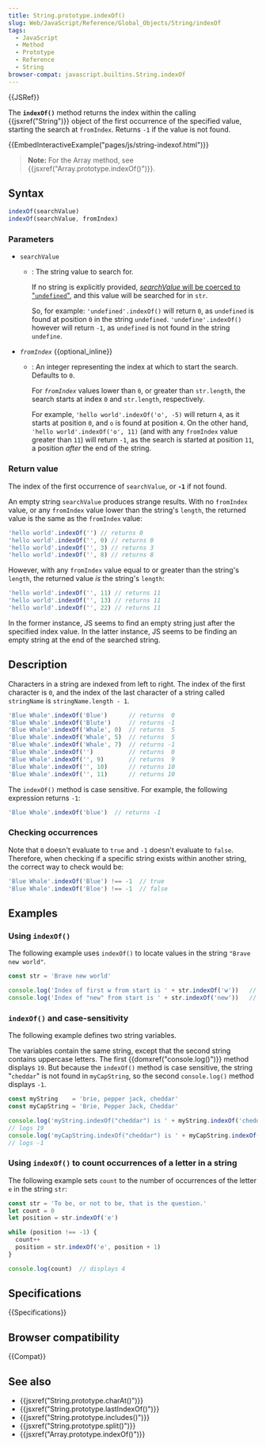 ```yaml
---
title: String.prototype.indexOf()
slug: Web/JavaScript/Reference/Global_Objects/String/indexOf
tags:
  - JavaScript
  - Method
  - Prototype
  - Reference
  - String
browser-compat: javascript.builtins.String.indexOf
---
```

{{JSRef}}

The **`indexOf()`** method returns the index within the calling
{{jsxref("String")}} object of the first occurrence of the specified
value, starting the search at `fromIndex`. Returns `-1` if the value is not
found.

{{EmbedInteractiveExample("pages/js/string-indexof.html")}}

> **Note:** For the Array method, see
> {{jsxref("Array.prototype.indexOf()")}}.

## Syntax

```js
indexOf(searchValue)
indexOf(searchValue, fromIndex)
```

### Parameters

- `searchValue`

  - : The string value to search for.

    If no string is explicitly provided,
    [_searchValue_ will be coerced to "`undefined`"](https://tc39.github.io/ecma262/#sec-tostring),
    and this value will be searched for in `str`.

    So, for example: `'undefined'.indexOf()` will return `0`, as `undefined` is
    found at position `0` in the string `undefined`. `'undefine'.indexOf()`
    however will return `-1`, as `undefined` is not found in the string
    `undefine`.

- _`fromIndex`_ {{optional_inline}}

  - : An integer representing the index at which to start the search. Defaults
    to `0`.

    For _`fromIndex`_ values lower than `0`, or greater than `str.length`, the
    search starts at index `0` and `str.length`, respectively.

    For example, `'hello world'.indexOf('o', -5)` will return `4`, as it starts
    at position `0`, and `o` is found at position `4`. On the other hand,
    `'hello world'.indexOf('o', 11)` (and with any `fromIndex` value greater
    than `11`) will return `-1`, as the search is started at position `11`, a
    position _after_ the end of the string.

### Return value

The index of the first occurrence of `searchValue`, or **`-1`** if not found.

An empty string `searchValue` produces strange results. With no `fromIndex`
value, or any `fromIndex` value lower than the string's `length`, the returned
value is the same as the `fromIndex` value:

```js
'hello world'.indexOf('') // returns 0
'hello world'.indexOf('', 0) // returns 0
'hello world'.indexOf('', 3) // returns 3
'hello world'.indexOf('', 8) // returns 8
```

However, with any `fromIndex` value equal to or greater than the string's
`length`, the returned value _is_ the string's `length`:

```js
'hello world'.indexOf('', 11) // returns 11
'hello world'.indexOf('', 13) // returns 11
'hello world'.indexOf('', 22) // returns 11
```

In the former instance, JS seems to find an empty string just after the
specified index value. In the latter instance, JS seems to be finding an empty
string at the end of the searched string.

## Description

Characters in a string are indexed from left to right. The index of the first
character is `0`, and the index of the last character of a string called
`stringName` is `stringName.length - 1`.

```js
'Blue Whale'.indexOf('Blue')      // returns  0
'Blue Whale'.indexOf('Blute')     // returns -1
'Blue Whale'.indexOf('Whale', 0)  // returns  5
'Blue Whale'.indexOf('Whale', 5)  // returns  5
'Blue Whale'.indexOf('Whale', 7)  // returns -1
'Blue Whale'.indexOf('')          // returns  0
'Blue Whale'.indexOf('', 9)       // returns  9
'Blue Whale'.indexOf('', 10)      // returns 10
'Blue Whale'.indexOf('', 11)      // returns 10
```

The `indexOf()` method is case sensitive. For example, the following expression
returns `-1`:

```js
'Blue Whale'.indexOf('blue')  // returns -1
```

### Checking occurrences

Note that `0` doesn't evaluate to `true` and `-1` doesn't evaluate to `false`.
Therefore, when checking if a specific string exists within another string, the
correct way to check would be:

```js
'Blue Whale'.indexOf('Blue') !== -1  // true
'Blue Whale'.indexOf('Bloe') !== -1  // false
```

## Examples

### Using `indexOf()`

The following example uses `indexOf()` to locate values in the string
`"Brave new world"`.

```js
const str = 'Brave new world'

console.log('Index of first w from start is ' + str.indexOf('w'))   // logs 8
console.log('Index of "new" from start is ' + str.indexOf('new'))   // logs 6
```

### `indexOf()` and case-sensitivity

The following example defines two string variables.

The variables contain the same string, except that the second string contains
uppercase letters. The first {{domxref("console.log()")}} method
displays `19`. But because the `indexOf()` method is case sensitive, the string
"`cheddar`" is not found in `myCapString`, so the second `console.log()` method
displays `-1`.

```js
const myString    = 'brie, pepper jack, cheddar'
const myCapString = 'Brie, Pepper Jack, Cheddar'

console.log('myString.indexOf("cheddar") is ' + myString.indexOf('cheddar'))
// logs 19
console.log('myCapString.indexOf("cheddar") is ' + myCapString.indexOf('cheddar'))
// logs -1
```

### Using `indexOf()` to count occurrences of a letter in a string

The following example sets `count` to the number of occurrences of the letter
`e` in the string `str`:

```js
const str = 'To be, or not to be, that is the question.'
let count = 0
let position = str.indexOf('e')

while (position !== -1) {
  count++
  position = str.indexOf('e', position + 1)
}

console.log(count)  // displays 4
```

## Specifications

{{Specifications}}

## Browser compatibility

{{Compat}}

## See also

- {{jsxref("String.prototype.charAt()")}}
- {{jsxref("String.prototype.lastIndexOf()")}}
- {{jsxref("String.prototype.includes()")}}
- {{jsxref("String.prototype.split()")}}
- {{jsxref("Array.prototype.indexOf()")}}
